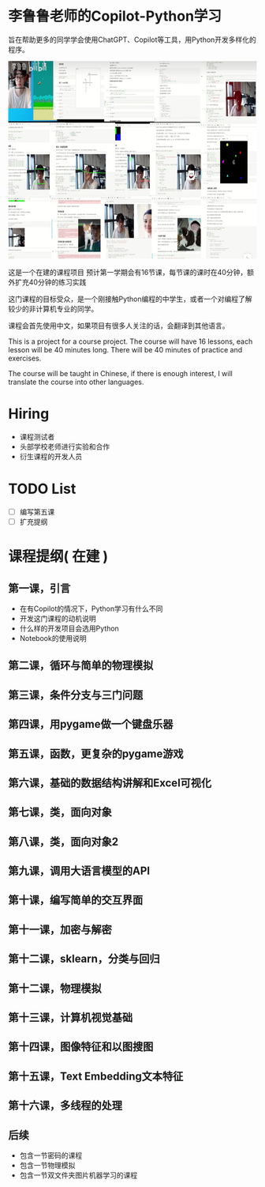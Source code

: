 # 李鲁鲁老师的Copilot-Python学习

旨在帮助更多的同学学会使用ChatGPT、Copilot等工具，用Python开发多样化的程序。

<img src="images/previous_kechuang_course.jpg" alt="Previous Kechuang Course" height="400">


这是一个在建的课程项目 预计第一学期会有16节课，每节课的课时在40分钟，额外扩充40分钟的练习实践

这门课程的目标受众，是一个刚接触Python编程的中学生，或者一个对编程了解较少的非计算机专业的同学。

课程会首先使用中文，如果项目有很多人关注的话，会翻译到其他语言。

This is a project for a course project. The course will have 16 lessons, each lesson will be 40 minutes long. There will be 40 minutes of practice and exercises. 

The course will be taught in Chinese, if there is enough interest, I will translate the course into other languages.

# Hiring

- 课程测试者
- 头部学校老师进行实验和合作
- 衍生课程的开发人员

# TODO List

- [ ] 编写第五课
- [ ] 扩充提纲

# 课程提纲( 在建 )

## 第一课，引言

- 在有Copilot的情况下，Python学习有什么不同
- 开发这门课程的动机说明
- 什么样的开发项目会选用Python
- Notebook的使用说明

## 第二课，循环与简单的物理模拟

## 第三课，条件分支与三门问题

## 第四课，用pygame做一个键盘乐器

## 第五课，函数，更复杂的pygame游戏

## 第六课，基础的数据结构讲解和Excel可视化

## 第七课，类，面向对象

## 第八课，类，面向对象2

## 第九课，调用大语言模型的API

## 第十课，编写简单的交互界面

## 第十一课，加密与解密

## 第十二课，sklearn，分类与回归

## 第十二课，物理模拟

## 第十三课，计算机视觉基础

## 第十四课，图像特征和以图搜图 

## 第十五课，Text Embedding文本特征

## 第十六课，多线程的处理


## 

## 后续

- 包含一节密码的课程
- 包含一节物理模拟
- 包含一节双文件夹图片机器学习的课程
